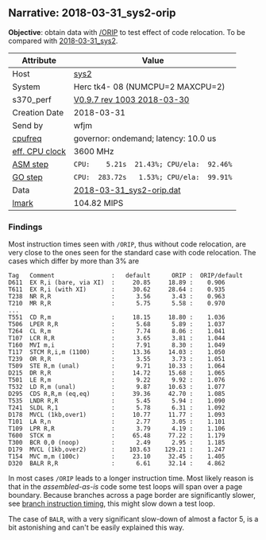 ## Narrative: 2018-03-31_sys2-orip

**Objective**: obtain data with
[/ORIP](../doc/s370_perf.md.html#user-content-par-orip) to test effect of
code relocation.
To be compared with [2018-03-31_sys2](2018-03-31_sys2.md).

| Attribute | Value |
| --------- | ----- |
| Host   | [sys2](hostinfo_sys2.md) |
| System | Herc tk4- 08 (NUMCPU=2 MAXCPU=2) |
| s370_perf | [V0.9.7  rev  1003  2018-03-30](https://github.com/wfjm/s370-perf/blob/2685ff0/codes/s370_perf.asm) |
| Creation Date | 2018-03-31 |
| Send by | wfjm |
| [cpufreq](README_narr.md#user-content-cpufreq) | governor: ondemand; latency: 10.0 us |
| [eff. CPU clock](README_narr.md#user-content-effclk) | 3600 MHz |
| [ASM step](README_narr.md#user-content-asm) | `CPU:    5.21s  21.43%; CPU/ela:  92.46%` |
| [GO step](README_narr.md#user-content-go)   | `CPU:  283.72s   1.53%; CPU/ela:  99.91%` |
| Data | [2018-03-31_sys2-orip.dat](../data/2018-03-31_sys2-orip.dat) |
| [lmark](README_narr.md#user-content-lmark) | 104.82 MIPS |

### Findings <a name="find"></a>
Most instruction times seen with `/ORIP`, thus without code relocation, are
very close to the ones seen for the standard case with code relocation.
The cases which differ by more than 3% are
```
Tag   Comment                :   default      ORIP :  ORIP/default
D611  EX R,i (bare, via XI)  :     20.85     18.89 :    0.906
T611  EX R,i (with XI)       :     30.62     28.64 :    0.935
T238  NR R,R                 :      3.56      3.43 :    0.963
T210  MR R,R                 :      5.75      5.58 :    0.970
...
T551  CD R,m                 :     18.15     18.80 :    1.036
T506  LPER R,R               :      5.68      5.89 :    1.037
T264  CL R,m                 :      7.74      8.06 :    1.041
T107  LCR R,R                :      3.65      3.81 :    1.044
T160  MVI m,i                :      7.91      8.30 :    1.049
T117  STCM R,i,m (1100)      :     13.36     14.03 :    1.050
T239  OR R,R                 :      3.55      3.73 :    1.051
T509  STE R,m (unal)         :      9.71     10.33 :    1.064
D215  DR R,R                 :     14.72     15.68 :    1.065
T501  LE R,m                 :      9.22      9.92 :    1.076
T532  LD R,m (unal)          :      9.87     10.63 :    1.077
D295  CDS R,R,m (eq,eq)      :     39.36     42.70 :    1.085
T535  LNDR R,R               :      5.45      5.94 :    1.090
T241  SLDL R,1               :      5.78      6.31 :    1.092
D178  MVCL (1kb,over1)       :     10.77     11.77 :    1.093
T101  LA R,n                 :      2.77      3.05 :    1.101
T109  LPR R,R                :      3.79      4.19 :    1.106
T600  STCK m                 :     65.48     77.22 :    1.179
T300  BCR 0,0 (noop)         :      2.49      2.95 :    1.185
D179  MVCL (1kb,over2)       :    103.63    129.21 :    1.247
T154  MVC m,m (100c)         :     23.10     32.45 :    1.405
D320  BALR R,R               :      6.61     32.14 :    4.862
```

In most cases `/ORIP` leads to a longer instruction time.
Most likely reason is that in the _assembled-as-is_ code some test loops
will span over a page boundary. Because branches across a page border are
significantly slower, see
[branch instruction timing](2018-03-31_sys2.md.html#user-content-find-bfar),
this might slow down a test loop.

The case of `BALR`, with a very significant slow-down of almost a factor 5,
is a bit astonishing and can't be easily explained this way.
